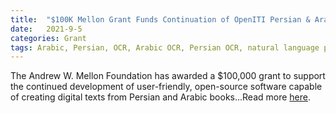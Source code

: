 ```yaml
---
title:  "$100K Mellon Grant Funds Continuation of OpenITI Persian & Arabic Digitization Project"
date:   2021-9-5
categories: Grant
tags: Arabic, Persian, OCR, Arabic OCR, Persian OCR, natural language processing, machine learning, artificial intelligence, digital humanities, Persian digital humanities, Arabic digital humanities, manuscripts, HTR
---
```


The Andrew W. Mellon Foundation has awarded a $100,000 grant to support the continued development of user-friendly, open-source software capable of creating digital texts from Persian and Arabic books...Read more [here](https://today.umd.edu/briefs/100k-mellon-grant-funds-continuation-of-persian-arabic-digitization-project).